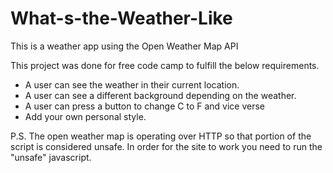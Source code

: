 # What-s-the-Weather-Like

This is a weather app using the Open Weather Map API

This project was done for free code camp to fulfill the below requirements.

* A user can see the weather in their current location.
* A user can see a different background depending on the weather.
* A user can press a button to change C to F and vice verse  
* Add your own personal style.

P.S. The open weather map is operating over HTTP so that portion of the script is considered unsafe. In order for the site to work you need to run the "unsafe" javascript.
